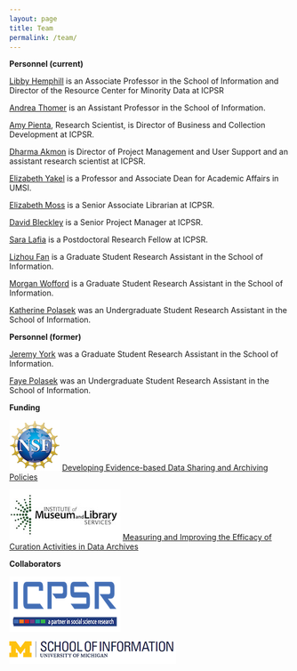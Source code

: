 ```yaml
---
layout: page
title: Team
permalink: /team/
---
```


**Personnel (current)**

[Libby Hemphill](https://www.icpsr.umich.edu/icpsrweb/content/about/staff-profile.html?node=1742) is an Associate Professor in the School of Information and Director of the Resource Center for Minority Data at ICPSR

[Andrea Thomer](http://www.si.umich.edu/people/andrea-thomer) is an Assistant Professor in the School of Information.

[Amy Pienta](https://www.icpsr.umich.edu/icpsrweb/content/about/staff-profile.html?node=1738), Research Scientist, is Director of Business and Collection Development at ICPSR.

[Dharma Akmon](https://www.icpsr.umich.edu/icpsrweb/content/about/staff-profile.html?node=1735) is Director of Project Management and User Support and an assistant research scientist at ICPSR.

[Elizabeth Yakel](http://www.si.umich.edu/people/elizabeth-yakel) is a Professor and Associate Dean for Academic Affairs in UMSI.

[Elizabeth Moss](https://www.rd-alliance.org/users/elizabeth-moss) is a Senior Associate Librarian at ICPSR.

[David Bleckley](https://mcommunity.umich.edu/#profile:dbleckle) is a Senior Project Manager at ICPSR.

[Sara Lafia](http://saralafia.com/) is a Postdoctoral Research Fellow at ICPSR.

[Lizhou Fan](https://www.si.umich.edu/people/lizhou-fan) is a Graduate Student Research Assistant in the School of Information.

[Morgan Wofford](https://www.si.umich.edu/people/morgan-wofford) is a Graduate Student Research Assistant in the School of Information.

[Katherine Polasek](https://mcommunity.umich.edu/person/polasek) was an Undergraduate Student Research Assistant in the School of Information.

**Personnel (former)**

[Jeremy York](https://mcommunity.umich.edu/person/jjyork) was a Graduate Student Research Assistant in the School of Information.

[Faye Polasek](https://mcommunity.umich.edu/person/fpolasek) was an Undergraduate Student Research Assistant in the School of Information.

**Funding**

![nsf](assets/nsf.png)
[Developing Evidence-based Data Sharing and Archiving Policies](https://nsf.gov/awardsearch/showAward?AWD_ID=1930645&HistoricalAwards=false)

![nsf](assets/imls.jpg)
[Measuring and Improving the Efficacy of Curation Activities in Data Archives](https://www.imls.gov/grants/awarded/lg-37-19-0134-19)

**Collaborators**

![icpsr](assets/icpsr.png)

![nsf](assets/umsi.png)

[jekyll-organization]: https://github.com/jekyll
